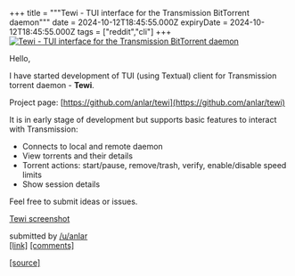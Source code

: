 +++
title = """Tewi - TUI interface for the Transmission BitTorrent daemon"""
date = 2024-10-12T18:45:55.000Z
expiryDate = 2024-10-12T18:45:55.000Z
tags = ["reddit","cli"]
+++
[![Tewi - TUI interface for the Transmission BitTorrent daemon](https://external-preview.redd.it/c-6v7ab7eRGjQ6_h97Qotk8Ijr3U2Us4ay2eWnuKNC8.jpg?width=640&crop=smart&auto=webp&s=746aa77e71a06b37d0694941498f16d173afe174 "Tewi - TUI interface for the Transmission BitTorrent daemon")](https://www.reddit.com/r/commandline/comments/1g26w0w/tewi_tui_interface_for_the_transmission/)

Hello,

I have started development of TUI (using Textual) client for Transmission torrent daemon - **Tewi**.

Project page: [https://github.com/anlar/tewi](https://github.com/anlar/tewi)

It is in early stage of development but supports basic features to interact with Transmission:

*   Connects to local and remote daemon
*   View torrents and their details
*   Torrent actions: start/pause, remove/trash, verify, enable/disable speed limits
*   Show session details

Feel free to submit ideas or issues.

[Tewi screenshot](https://preview.redd.it/un4fx094fdud1.png?width=1474&format=png&auto=webp&s=f4520a9abaead732b8d5effed4ebaef487475bc2)

submitted by [/u/anlar](https://www.reddit.com/user/anlar)  
[\[link\]](https://www.reddit.com/r/commandline/comments/1g26w0w/tewi_tui_interface_for_the_transmission/) [\[comments\]](https://www.reddit.com/r/commandline/comments/1g26w0w/tewi_tui_interface_for_the_transmission/)

[[source]](https://www.reddit.com/r/commandline/comments/1g26w0w/tewi_tui_interface_for_the_transmission/)

